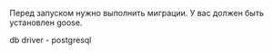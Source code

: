 Перед запуском нужно выполнить миграции.
У вас должен быть установлен goose.

db driver - postgresql